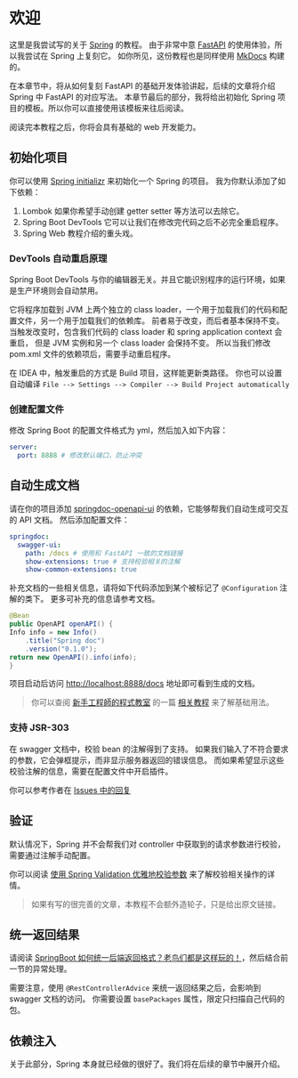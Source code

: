 # 欢迎

这里是我尝试写的关于 [Spring][1] 的教程。
由于非常中意 [FastAPI][2] 的使用体验，所以我尝试在 Spring 上复刻它。
如你所见，这份教程也是同样使用 [MkDocs][3] 构建的。

在本章节中，将从如何复刻 FastAPI 的基础开发体验讲起，后续的文章将介绍 Spring 中 FastAPI 的对应写法。
本章节最后的部分，我将给出初始化 Spring 项目的模板。所以你可以直接使用该模板来往后阅读。

阅读完本教程之后，你将会具有基础的 web 开发能力。

## 初始化项目

你可以使用 [Spring initializr][8] 来初始化一个 Spring 的项目。
我为你默认添加了如下依赖：

1. Lombok 如果你希望手动创建 getter setter 等方法可以去除它。
2. Spring Boot DevTools 它可以让我们在修改完代码之后不必完全重启程序。
3. Spring Web 教程介绍的重头戏。

### DevTools 自动重启原理

Spring Boot DevTools 与你的编辑器无关。并且它能识别程序的运行环境，如果是生产环境则会自动禁用。

它将程序加载到 JVM 上两个独立的 class loader，一个用于加载我们的代码和配置文件，另一个用于加载我们的依赖库。
前者易于改变，而后者基本保持不变。
当触发改变时，包含我们代码的 class loader 和 spring application context 会重启，
但是 JVM 实例和另一个 class loader 会保持不变。
所以当我们修改 pom.xml 文件的依赖项后，需要手动重启程序。

在 IDEA 中，触发重启的方式是 Build 项目，这样能更新类路径。
你也可以设置自动编译 `File --> Settings --> Compiler --> Build Project automatically`

### 创建配置文件

修改 Spring Boot 的配置文件格式为 yml，然后加入如下内容：

```yaml
server:
  port: 8888 # 修改默认端口，防止冲突
```

## 自动生成文档

请在你的项目添加 [springdoc-openapi-ui][4] 的依赖，它能够帮我们自动生成可交互的 API 文档。
然后添加配置文件：

```yaml
springdoc:
  swagger-ui:
    path: /docs # 使用和 FastAPI 一致的文档链接
    show-extensions: true # 支持校验相关的注解
    show-common-extensions: true
```

补充文档的一些相关信息，请将如下代码添加到某个被标记了 `@Configuration` 注解的类下。
更多可补充的信息请参考文档。

```java
@Bean
public OpenAPI openAPI() {
Info info = new Info()
    .title("Spring doc")
    .version("0.1.0");
return new OpenAPI().info(info);
}
```

项目启动后访问 [http://localhost:8888/docs][9] 地址即可看到生成的文档。

> 你可以查阅 [新手工程師的程式教室][5] 的一篇 [相关教程][6] 来了解基础用法。

### 支持 JSR-303

在 swagger 文档中，校验 bean 的注解得到了支持。
如果我们输入了不符合要求的参数，它会弹框提示，而非显示服务器返回的错误信息。
而如果希望显示这些校验注解的信息，需要在配置文件中开启插件。

你可以参考作者在 [Issues 中的回复][7]

## 验证

默认情况下，Spring 并不会帮我们对 controller 中获取到的请求参数进行校验，需要通过注解手动配置。

你可以阅读 [使用 Spring Validation 优雅地校验参数][10] 来了解校验相关操作的详情。

> 如果有写的很完善的文章，本教程不会额外造轮子，只是给出原文链接。

## 统一返回结果

请阅读 [SpringBoot 如何统一后端返回格式？老鸟们都是这样玩的！][11]，然后结合前一节的异常处理。

需要注意，使用 `@RestControllerAdvice` 来统一返回结果之后，会影响到 swagger 文档的访问。
你需要设置 `basePackages` 属性，限定只扫描自己代码的包。

## 依赖注入

关于此部分，Spring 本身就已经做的很好了。我们将在后续的章节中展开介绍。

[1]: https://spring.io/
[2]: https://fastapi.tiangolo.com/
[3]: https://squidfunk.github.io/mkdocs-material/getting-started/
[4]: https://springdoc.org/#getting-started
[5]: https://chikuwa-tech-study.blogspot.com
[6]: https://chikuwa-tech-study.blogspot.com/2021/07/spring-boot-swagger-openapi-documentation.html
[7]: https://github.com/springdoc/springdoc-openapi/issues/1677
[8]: https://start.spring.io/#!type=maven-project&language=java&platformVersion=2.7.0&packaging=jar&jvmVersion=17&groupId=com.example&artifactId=demo&name=demo&description=Demo%20project%20for%20Spring%20Boot&packageName=com.example.demo&dependencies=devtools,lombok,web,validation
[9]: http://localhost:8888/docs
[10]: https://segmentfault.com/a/1190000023451809
[11]: https://juejin.cn/post/6986800656950493214
